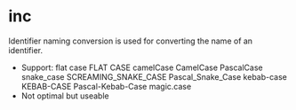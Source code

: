 # inc
Identifier naming conversion is used for converting the name of an identifier.
 - Support:
    flat case
    FLAT CASE
    camelCase
    CamelCase
    PascalCase
    snake_case
    SCREAMING_SNAKE_CASE
    Pascal_Snake_Case
    kebab-case
    KEBAB-CASE
    Pascal-Kebab-Case
    magic.case
- Not optimal but useable
